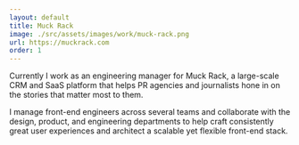 ```yaml
---
layout: default
title: Muck Rack
image: ./src/assets/images/work/muck-rack.png
url: https://muckrack.com
order: 1
---
```


Currently I work as an engineering manager for Muck Rack, a large-scale CRM and SaaS platform that helps PR agencies and journalists hone in on the stories that matter most to them.

I manage front-end engineers across several teams and collaborate with the design, product, and engineering departments to help craft consistently great user experiences and architect a scalable yet flexible front-end stack.
